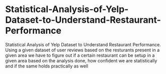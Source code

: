 # Statistical-Analysis-of-Yelp-Dataset-to-Understand-Restaurant-Performance
Statistical Analysis of Yelp Dataset to Understand Restaurant Performance. Using a given dataset of user reviews based on the resturants present in a given area we have to figure out if a certain restaurant can be setup in a given area based on the analysis done, how confident we are statistically and if the same holds practically as well

